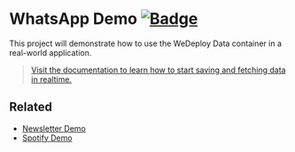 # WhatsApp Demo [![Badge](https://img.shields.io/badge/built%20with-wedeploy-00d46a.svg?style=flat)](http://wedeploy.com)

This project will demonstrate how to use the WeDeploy Data container in a real-world application.

> [Visit the documentation to learn how to start saving and fetching data in realtime.](http://wedeploy.com/docs/data/)

## Related

* [Newsletter Demo](https://github.com/wedeploy/demo-newsletter)
* [Spotify Demo](https://github.com/wedeploy/demo-spotify)
